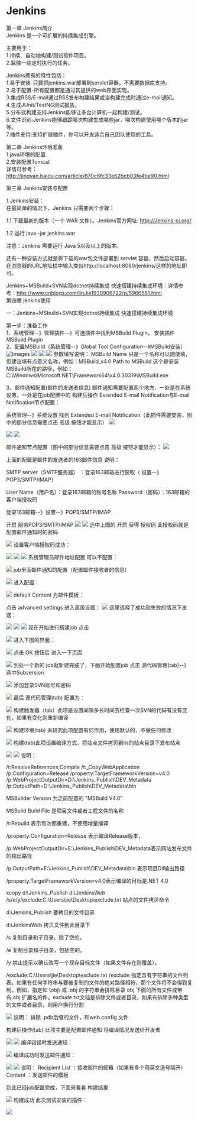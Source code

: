 # Jenkins
第一章 Jenkins简介<br/>
Jenkins 是一个可扩展的持续集成引擎。<br/>

主要用于：<br/>
1.持续、自动地构建/测试软件项目。<br/>
2.监控一些定时执行的任务。<br/>

Jenkins拥有的特性包括：<br/>
1.易于安装-只要把jenkins.war部署到servlet容器，不需要数据库支持。<br/>
2.易于配置-所有配置都是通过其提供的web界面实现。<br/>
3.集成RSS/E-mail通过RSS发布构建结果或当构建完成时通过e-mail通知。<br/>
4.生成JUnit/TestNG测试报告。<br/>
5.分布式构建支持Jenkins能够让多台计算机一起构建/测试。<br/>
6.文件识别:Jenkins能够跟踪哪次构建生成哪些jar，哪次构建使用哪个版本的jar等。<br/>
7.插件支持:支持扩展插件，你可以开发适合自己团队使用的工具。<br/>

第二章 Jenkins环境准备<br/>
1.java环境的配置<br/>
2.安装配置Tomcat<br/>
详情可参考：http://jingyan.baidu.com/article/870c6fc33e62bcb03fe4be90.html<br/>

第三章 Jenkins安装与配置<br/>

1 Jenkins安装：<br/>
在最简单的情况下，Jenkins 只需要两个步骤：<br/>

1.1.下载最新的版本（一个 WAR 文件）。Jenkins官方网址: http://Jenkins-ci.org/<br/>

1.2.运行 java -jar jenkins.war<br/>

注意：Jenkins 需要运行 Java 5以及以上的版本。<br/>

还有一种安装方式就是将下载的war包文件部署到 servlet 容器，然后启动容器，在浏览器的URL地址栏中输入类似http://localhost:8080/jenkins/这样的地址即可。<br/>

Jenkins+MSBuild+SVN实现dotnet持续集成 快速搭建持续集成环境：详情参考：http://www.cnblogs.com/linJie1930906722/p/5966581.html
<br/>
第四章 jenkins使用

一：Jenkins+MSbuild+SVN实现dotnet持续集成 快速搭建持续集成环境<br/>

第一步：准备工作<br/>
1、系统管理--》管理插件--》可选插件中找到MSBuild Plugin， 安装插件 MSBuild Plugin<br/>
2、配置MSBuild（系统管理--》Global Tool Configuration--》MSBuild安装）<br/>
![Images](D:\GitHub\Jenkins\Images\852343-20161016132049874-860505317.png)
<image src='D:\GitHub\Jenkins\Images\852343-20161016132049874-860505317.png'></image>
<image src='D:\GitHub\Jenkins\Images\852343-20161016132337717-1687182581.png'></image>
<image src='D:\GitHub\Jenkins\Images\852343-20161016132507124-318616163.png'></image>
参数填写说明：
MSBuild Name 只是一个名称可以随便填，但建议填有点意义名称，例如：MSBuild_v4.0
Path to MSBuild 这个是安装MSBuild所在的路径，例如：C:\Windows\Microsoft.NET\Framework64\v4.0.30319\MSBuild.exe

3、邮件通知配置(邮件的发送者信息)
邮件通知需要配置两个地方，一处是在系统设置，一处是在job配置中的 构建后操作 Extended E-mail Notification与E-mail Notification节点配置：

系统管理--》系统设置 找到 Extended E-mail Notification（此插件需要安装，图中的部分信息需要点击 高级 按钮才能显示）
<image src='D:\GitHub\Jenkins\Images\852343-20161016140737686-1180454777.png'></image>

<image src='D:\GitHub\Jenkins\Images\852343-20161016140936092-422269951.png'></image>
<image src='D:\GitHub\Jenkins\Images\852343-20161016141026483-5367024.png'></image>

邮件通知节点配置（图中的部分信息需要点击 高级 按钮才能显示）：
<image src='D:\GitHub\Jenkins\Images\852343-20161016141309983-1885105444.png'></image>

上面的配置是邮件的发送者的163邮件信息
说明：

SMTP server（SMTP服务器） ：登录163邮箱进行获取（ 设置--》POP3/SMTP/IMAP）

User Name（用户名）：登录163邮箱的账号名称
Password（密码）：163邮箱的 客户端授权码

登录163邮箱--》设置--》POP3/SMTP/IMAP

开启 服务POP3/SMTP/IMAP
<image src='D:\GitHub\Jenkins\Images\852343-20161016143715249-925022850.png'></image>
<image src='D:\GitHub\Jenkins\Images\852343-20161016144049374-1134278468.png'></image>
选中上图的 开启 获得 授权码  此授权码就是  配置邮件通知时的密码

<image src='D:\GitHub\Jenkins\Images\852343-20161016144509342-17956129.png'></image>
设置客户端授权码成功：

<image src='D:\GitHub\Jenkins\Images\852343-20161016144812467-843351909.png'></image>
<image src='D:\GitHub\Jenkins\Images\852343-20161016144909514-974894411.png'></image>
<image src='D:\GitHub\Jenkins\Images\852343-20161016145215202-1893788664.png'></image>
系统管理员邮件地址配置 可以不配置：

<image src='D:\GitHub\Jenkins\Images\852343-20161016140541795-427623772.png'></image>
job里面邮件通知的配置（配置邮件接收者的信息）

<image src='D:\GitHub\Jenkins\Images\852343-20161016150001170-822796692.png'></image>
进入配置：

<image src='D:\GitHub\Jenkins\Images\852343-20161016151239295-731174816.png'></image>
default Content 为邮件模板：

点击 advanced settings 进入高级设置：
<image src='D:\GitHub\Jenkins\Images\852343-20161016152102842-740428036.png'></image>
这里选择了成功和失败的情况下发送：

<image src='D:\GitHub\Jenkins\Images\852343-20161016151716249-1774634163.png'></image>
<image src='D:\GitHub\Jenkins\Images\852343-20161016152602686-1418720107.png'></image>
<image src='D:\GitHub\Jenkins\Images\852343-20161016152624264-309110766.png'></image>
现在开始进行搭建job 点击 

<image src='D:\GitHub\Jenkins\Images\852343-20161016193032655-1183878078.png'></image>
进入下图的界面：

<image src='D:\GitHub\Jenkins\Images\852343-20161016193533608-196799265.png'></image>
点击 OK 按钮后 进入一下页面

<image src='D:\GitHub\Jenkins\Images\852343-20161016194827952-1749987114.png'></image>
到处一个新的 job就新建完成了，下面开始配置job
点击 源代码管理(tab)--》选中Subversion

<image src='D:\GitHub\Jenkins\Images\852343-20161016200324092-509052253.png'></image>
添加登录SVN账号和密码

<image src='D:\GitHub\Jenkins\Images\852343-20161016200812030-764100282.png'></image>
最后 源代码管理(tab) 配置为：

<image src='D:\GitHub\Jenkins\Images\852343-20161016201016170-49995862.png'></image>
构建触发器（tab）此项是设置间隔多长时间去检查一次SVN的代码有没有变化，如果有变化则重新编译

<image src='D:\GitHub\Jenkins\Images\852343-20161016201633249-1293520517.png'></image>
构建环境(tab) 未研究此项配置有何作用，使用默认的，不做任何修改

<image src='D:\GitHub\Jenkins\Images\852343-20161016202004874-1143279438.png'></image>
构建(tab)此项设置编译方式、将站点文件拷贝到iis的站点目录下发布站点

<image src='D:\GitHub\Jenkins\Images\852343-20161016203153092-552938836.png'></image>
<image src='D:\GitHub\Jenkins\Images\852343-20161016203856124-2140779098.png'></image>
说明：

/t:ResolveReferences;Compile /t:_CopyWebApplication /p:Configuration=Release /property:TargetFrameworkVersion=v4.0 /p:WebProjectOutputDir=D:\Jenkins_Publish\DEV_Metadata /p:OutputPath=D:\Jenkins_Publish\DEV_Metadata\bin

MSBuilder Version 为之前配置的 "MSBuild V4.0"   

MSBuild Build File 是项目文件或者工程文件的名称    

/t:Rebuild 表示每次都重建，不使用增量编译   

/property:Configuration=Release 表示编译Release版本，   

/p:WebProjectOutputDir=E:\Jenkins_Publish\DEV_Metadata表示网站发布文件的输出路径

/p:OutputPath=E:\Jenkins_Publish\DEV_Metadata\bin  表示项目Dll输出路径   

/property:TargetFrameworkVersion=v4.0表示编译的目标是.NET 4.0

 

xcopy d:\Jenkins_Publish d:\JenkinsWeb /s/e/y/exclude:C:\Users\jie\Desktop\exclude.txt    站点的文件拷贝命令

d:\Jenkins_Publish 要拷贝的文件目录

d:\JenkinsWeb 拷贝文件到此目录下

/s 复制目录和子目录，除了空的。

/e 复制目录和子目录，包括空的。

/y 禁止提示以确认改写一个现存目标文件（如果文件存在则覆盖）。

/exclude:C:\Users\jie\Desktop\exclude.txt  /exclude 指定含有字符串的文件列表。如果有任何字符串与要被复制的文件的绝对路径相符，那个文件将不会得到复制。例如，指定如 \obj\ 或 .obj 的字符串会排除目录 obj 下面的所有文件或带有.obj 扩展名的件。exclude.txt文档是排除文件或者目录，如果有排除多种类型的文件或者目录，则用户换行分割

<image src='D:\GitHub\Jenkins\Images\852343-20161016210312155-904591075.png'></image>
说明：
排除 .pdb后缀的文件，和web.config 文件

构建后操作(tab) 此项主要是配置邮件通知 将编译情况发送给开发者

<image src='D:\GitHub\Jenkins\Images\852343-20161016215214545-583119719.png'></image>
<image src='D:\GitHub\Jenkins\Images\852343-20161016212422842-552893537.png'></image>
编译错误时发送通知：

<image src='D:\GitHub\Jenkins\Images\852343-20161016213405920-582291345.png'></image>
编译成功时发送邮件通知：

<image src='D:\GitHub\Jenkins\Images\852343-20161016213549780-1997556262.png'></image>
<image src='D:\GitHub\Jenkins\Images\852343-20161016213917811-841888291.png'></image>
说明：
Recipient List ：接收邮件的邮箱（如果有多个用英文逗号隔开）
Content ：发送邮件的模板

到此已经job配置完成，下面来看看 构建结果


<image src='D:\GitHub\Jenkins\Images\852343-20161016220914342-833636600.png'></image>
构建成功
此次测试安装的插件：

<image src='D:\GitHub\Jenkins\Images\852343-20161016221108170-905562741.png'></image>




